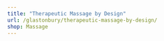 ```yaml
---
title: "Therapeutic Massage by Design"
url: /glastonbury/therapeutic-massage-by-design/
shop: Massage
---
```

